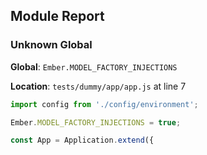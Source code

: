 ## Module Report
### Unknown Global

**Global**: `Ember.MODEL_FACTORY_INJECTIONS`

**Location**: `tests/dummy/app/app.js` at line 7

```js
import config from './config/environment';

Ember.MODEL_FACTORY_INJECTIONS = true;

const App = Application.extend({
```
